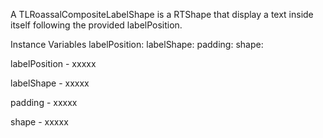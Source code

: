 A TLRoassalCompositeLabelShape is a RTShape that display a text inside itself following the provided labelPosition.

Instance Variables
	labelPosition:		<Object>
	labelShape:		<Object>
	padding:		<Object>
	shape:		<Object>

labelPosition
	- xxxxx

labelShape
	- xxxxx

padding
	- xxxxx

shape
	- xxxxx
